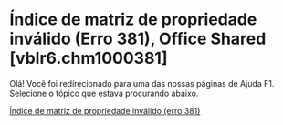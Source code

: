 
# Índice de matriz de propriedade inválido (Erro 381), Office Shared [vblr6.chm1000381]

Olá! Você foi redirecionado para uma das nossas páginas de Ajuda F1. Selecione o tópico que estava procurando abaixo.

[Índice de matriz de propriedade inválido (erro 381)](http://msdn.microsoft.com/library/63598821-9427-e71d-2168-d4448a684005%28Office.15%29.aspx)
